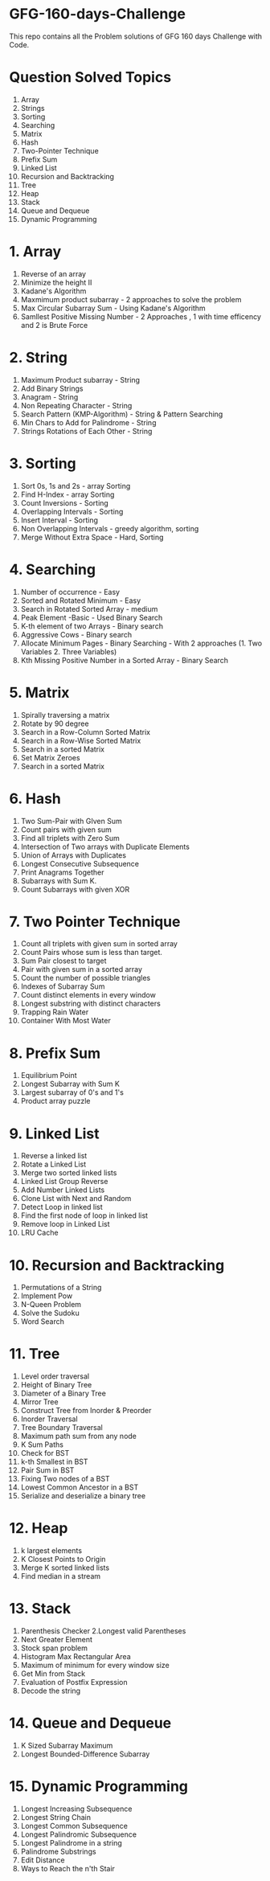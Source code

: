 # GFG-160-days-Challenge
This repo contains all the Problem solutions of GFG 160 days Challenge with Code.

# Question Solved Topics
1. Array
2. Strings
3. Sorting
4. Searching
5. Matrix
6. Hash
7. Two-Pointer Technique
8. Prefix Sum
9. Linked List
10. Recursion and Backtracking
11. Tree
12. Heap
13. Stack
14. Queue and Dequeue
15. Dynamic Programming
   
# 1. Array
1. Reverse of an array
2. Minimize the height II
3. Kadane's Algorithm
4. Maxmimum product subarray - 2 approaches to solve the problem
5. Max Circular Subarray Sum - Using Kadane's Algorithm
6. Samllest Positive Missing Number - 2 Approaches , 1 with time efficency and 2 is Brute Force

# 2. String
1. Maximum Product subarray - String
2. Add Binary Strings 
3. Anagram - String
4. Non Repeating Character - String
5. Search Pattern (KMP-Algorithm) - String & Pattern Searching
6. Min Chars to Add for Palindrome - String
7. Strings Rotations of Each Other - String

# 3. Sorting
1. Sort 0s, 1s and 2s - array Sorting
2. Find H-Index - array Sorting
3. Count Inversions - Sorting
4. Overlapping Intervals - Sorting
5. Insert Interval - Sorting
6. Non Overlapping Intervals - greedy algorithm, sorting
7. Merge Without Extra Space -  Hard, Sorting

# 4. Searching
1. Number of occurrence - Easy
2. Sorted and Rotated Minimum - Easy
3. Search in Rotated Sorted Array - medium
4. Peak Element -Basic - Used Binary Search
5. K-th element of two Arrays -  Binary search
6. Aggressive Cows - Binary search
7. Allocate Minimum Pages  - Binary Searching - With 2 approaches (1. Two Variables 2. Three Variables)
8. Kth Missing Positive Number in a Sorted Array - Binary Search 

# 5. Matrix
1. Spirally traversing a matrix
2. Rotate by 90 degree
3. Search in a Row-Column Sorted Matrix
4. Search in a Row-Wise Sorted Matrix
5. Search in a sorted Matrix
6. Set Matrix Zeroes
7. Search in a sorted Matrix

# 6. Hash
1. Two Sum-Pair with GIven Sum
2. Count pairs with given sum
3. Find all triplets with Zero Sum
4. Intersection of Two arrays with Duplicate Elements
5. Union of Arrays with Duplicates
6. Longest Consecutive Subsequence
7.  Print Anagrams Together
8.  Subarrays with Sum K.
9.  Count Subarrays with given XOR

# 7. Two Pointer Technique
1. Count all triplets with given sum in sorted array
2. Count Pairs whose sum is less than target.
3. Sum Pair closest to target
4. Pair with given sum in a sorted array
5. Count the number of possible triangles
6. Indexes of Subarray Sum
7. Count distinct elements in every window
8. Longest substring with distinct characters
9. Trapping Rain Water
10. Container With Most Water

# 8. Prefix Sum
1. Equilibrium Point
2. Longest Subarray with Sum K
3. Largest subarray of 0's and 1's
4. Product array puzzle

# 9. Linked List
1. Reverse a linked list
2. Rotate a Linked List
3. Merge two sorted linked lists
4. Linked List Group Reverse
5. Add Number Linked Lists
6. Clone List with Next and Random
7. Detect Loop in linked list
8. Find the first node of loop in linked list
9. Remove loop in Linked List
10. LRU Cache

# 10. Recursion and Backtracking
1. Permutations of a String
2. Implement Pow
3. N-Queen Problem
4. Solve the Sudoku
5. Word Search

# 11. Tree
1. Level order traversal
2. Height of Binary Tree
3. Diameter of a Binary Tree
4. Mirror Tree
5. Construct Tree from Inorder & Preorder
6. Inorder Traversal
7. Tree Boundary Traversal
8. Maximum path sum from any node
9. K Sum Paths
10. Check for BST
11. k-th Smallest in BST
12. Pair Sum in BST
13. Fixing Two nodes of a BST
14. Lowest Common Ancestor in a BST
15. Serialize and deserialize a binary tree

# 12. Heap
1. k largest elements
2. K Closest Points to Origin
3. Merge K sorted linked lists
4. Find median in a stream

# 13. Stack
1. Parenthesis Checker
2.Longest valid Parentheses
3. Next Greater Element
4. Stock span problem
5. Histogram Max Rectangular Area
6. Maximum of minimum for every window size
7. Get Min from Stack
8. Evaluation of Postfix Expression
9. Decode the string

# 14. Queue and Dequeue
1. K Sized Subarray Maximum
2. Longest Bounded-Difference Subarray

# 15. Dynamic Programming
1. Longest Increasing Subsequence
2. Longest String Chain
3. Longest Common Subsequence
4. Longest Palindromic Subsequence
5. Longest Palindrome in a string
6. Palindrome Substrings
7. Edit Distance
8. Ways to Reach the n'th Stair

